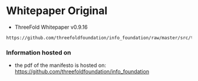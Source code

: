 # Whitepaper Original

- ThreeFold Whitepaper v0.9.16

```pdf
https://github.com/threefoldfoundation/info_foundation/raw/master/src/token/whitepaper_history/ThreeFold%20Whitepaper%20v0.9.16.pdf
```

### Information hosted on

- the pdf of the manifesto is hosted on: https://github.com/threefoldfoundation/info_foundation